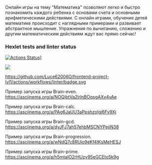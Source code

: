 Онлайн игры на тему "Математика" позволяют легко и быстро познакомить каждого ребенка с основами счета и основными арифметическими действиями. С онлайн играми, обучение детей математике происходит с наглядными примерами и развивает абстрактное мышление. Упражнения по вычитанию, сложению и другим математическим действиям ждут вас прямо сейчас!


### Hexlet tests and linter status

[![Actions Status](https://github.com/Luce62006/frontend-project-lvl1/workflows/hexlet-check/badge.svg)](https://github.com/Luce62006/frontend-project-lvl1/actions)]

<a href="https://codeclimate.com/github/Luce62006/frontend-project-lvl1/maintainability"><img src="https://api.codeclimate.com/v1/badges/fec0e1c21b59fa4a9e1c/maintainability" /></a>

https://github.com/Luce62006O/frontend-project-lvl1/actions/workflows/linter/badge.svg
  
  



Пример запуска игры Brain-even.  https://asciinema.org/a/NOQjbtVa2lrlnBOqsgAXv4yAe

Пример запуска игры Brain-calc.  https://asciinema.org/a/PAg6JaUU3aPpshzolgj6Fv9Xj

Пример запуска игры Brain-gcd.  https://asciinema.org/a/dyJFJ7ah57ehbMSCNYPejjN38

Пример запуска игры Brain-progression.  https://asciinema.org/a/wNdQ7c8RUio9eKf4IKsMeHESJ

Пример запуска игры Brain-prime.  https://asciinema.org/a/h5mtaIO2rHUzy95eGCEto5k9g
